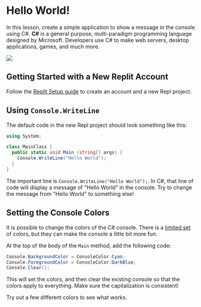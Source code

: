 # Hello World!
In this lesson, create a simple application to show a message in the console using C#. **C#** is a general purpose, multi-paradigm programming language designed by Microsoft. Developers use C# to make web servers, desktop applications, games, and much more.

![](https://preview.redd.it/j0gld2s2skq31.jpg?auto=webp&s=0f76300784177a603a9743a369a5f39be86c1ec4)

## Getting Started with a New Replit Account
Follow the [Replit Setup guide](../ReplitSetup.md) to create an account and a new Repl project.

## Using `Console.WriteLine`
The default code in the new Repl project should look something like this:

```cs
using System;

class MainClass {
  public static void Main (string[] args) {
    Console.WriteLine("Hello World");
  }
}
```

The important line is `Console.WriteLine("Hello World");`. In C#, that line of code will display a message of "Hello World" in the console. Try to change the message from "Hello World" to something else!

## Setting the Console Colors
It is possible to change the colors of the C# console. There is a [limited set](https://docs.microsoft.com/en-us/dotnet/api/system.consolecolor?view=netframework-4.8) of colors, but they can make the console a little bit more fun.

At the top of the body of the `Main` method, add the following code:

```cs
Console.BackgroundColor = ConsoleColor.Cyan;
Console.ForegroundColor = ConsoleColor.DarkBlue;
Console.Clear();
```

This will set the colors, and then clear the existing console so that the colors apply to everything. Make sure the capitalization is consistent!

Try out a few different colors to see what works.